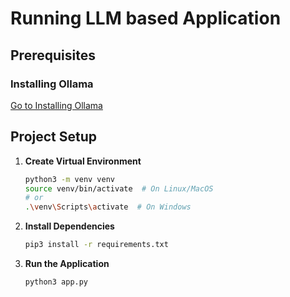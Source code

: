 # Running LLM based Application 

## Prerequisites

### Installing Ollama

[Go to Installing Ollama](../README.md#run-llm-on-local)

## Project Setup

1. **Create Virtual Environment**
   ```bash
   python3 -m venv venv
   source venv/bin/activate  # On Linux/MacOS
   # or
   .\venv\Scripts\activate  # On Windows
   ```

2. **Install Dependencies**
   ```bash
   pip3 install -r requirements.txt
   ```

3. **Run the Application**
   ```bash
   python3 app.py
   ```
